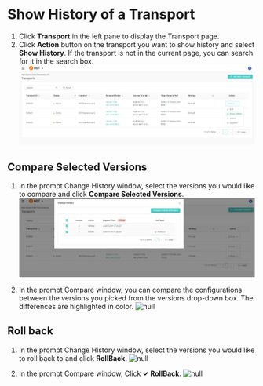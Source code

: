 # Show History of a Transport
1. Click **Transport** in the left pane to display the Transport page.
2. Click **Action** button on the transport you want to show history and select **Show History**. If the transport is not in the current page, you can search for it in the search box.
![null](</docs/resources/images/transports/show-history-1.png>)

## Compare Selected Versions
1. In the prompt Change History window, select the versions you would like to compare and click **Compare Selected Versions**.
![null](</docs/resources/images/transports/show-history-2.png>)

2. In the prompt Compare window, you can compare the configurations between the versions you picked from the versions drop-down box. The differences are highlighted in color.
![null](</docs/resources/images/transports/show-history-3.png>)

## Roll back
1. In the prompt Change History window, select the versions you would like to roll back to and click **RollBack**.
![null](</docs/resources/images/transports/show-history-4.png>)

2. In the prompt Compare window, Click **&check; RollBack**.
![null](</docs/resources/images/transports/show-history-5.png>)
